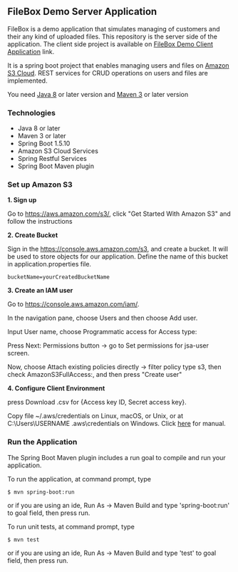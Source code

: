 
## FileBox Demo Server Application

FileBox is a demo application that simulates managing of customers and their any kind of uploaded files. This repository is the server side of the application. The client side project is available on [FileBox Demo Client Application](https://github.com/gulcuneyt/react-springboot-awss3-filebox.client.git) link.

It is a spring boot project that enables managing users and files on [Amazon S3 Cloud](https://aws.amazon.com/s3/). REST services for CRUD operations on users and files are implemented.

You need [Java 8](http://www.oracle.com/technetwork/java/javase/downloads/jdk8-downloads-2133151.html) or later version and [Maven 3](https://maven.apache.org/download.cgi) or later version

### Technologies

* Java 8 or later
* Maven 3 or later
* Spring Boot 1.5.10
* Amazon S3 Cloud Services
* Spring Restful Services
* Spring Boot Maven plugin

### Set up Amazon S3

**1. Sign up**

Go to <https://aws.amazon.com/s3/>, click "Get Started With Amazon S3" and follow the instructions

**2. Create Bucket**

Sign in the <https://console.aws.amazon.com/s3>, and create a bucket. It will be used to store objects for our application. Define the name of this bucket in application.properties file.

	bucketName=yourCreatedBucketName

**3. Create an IAM user**

Go to <https://console.aws.amazon.com/iam/>.

In the navigation pane, choose Users and then choose Add user.

Input User name, choose Programmatic access for Access type:

Press Next: Permissions button -> go to Set permissions for jsa-user screen.

Now, choose Attach existing policies directly -> filter policy type s3, then check AmazonS3FullAccess:, and then press "Create user"

**4. Configure Client Environment**

press Download .csv for {Access key ID, Secret access key}.

Copy file ~/.aws/credentials on Linux, macOS, or Unix, or at C:\Users\USERNAME \.aws\credentials on Windows. 
Click [here](https://docs.aws.amazon.com/cli/latest/userguide/cli-chap-getting-started.html) for manual.

### Run the Application

The Spring Boot Maven plugin includes a run goal to compile and run your application. 

To run the application, at command prompt, type

	$ mvn spring-boot:run

or if you are using an ide, Run As -> Maven Build and type 'spring-boot:run' to goal field, then press run.


To run unit tests, at command prompt, type

	$ mvn test

or if you are using an ide, Run As -> Maven Build and type 'test' to goal field, then press run.

